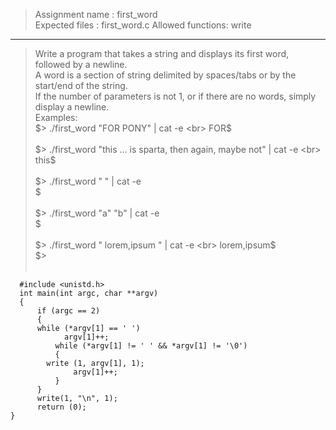 > Assignment name  : first_word  
Expected files   : first_word.c
Allowed functions: write
--------------------------------------------------------------------------------
> Write a program that takes a string and displays its first word, followed by a
newline.<br>
A word is a section of string delimited by spaces/tabs or by the start/end of
the string.<br>
If the number of parameters is not 1, or if there are no words, simply display
a newline. <br>
Examples: <br>
$> ./first_word "FOR PONY" | cat -e <br>
FOR$ <br> <br>
$> ./first_word "this        ...    is sparta, then again, maybe    not" | cat -e <br>
this$ <br><br>
$> ./first_word "   " | cat -e <br>
$ <br> <br>
$> ./first_word "a" "b" | cat -e <br>
$ <br> <br>
$> ./first_word "  lorem,ipsum  " | cat -e <br>
lorem,ipsum$ <br>
$> <br> <br>

``` 
  #include <unistd.h>
  int main(int argc, char **argv)
  {
	  if (argc == 2)
	  {
      while (*argv[1] == ' ')
			argv[1]++;
		  while (*argv[1] != ' ' && *argv[1] != '\0')
		  {
        write (1, argv[1], 1);
			  argv[1]++;
		  }
	  }
	  write(1, "\n", 1);
	  return (0);
}
```
